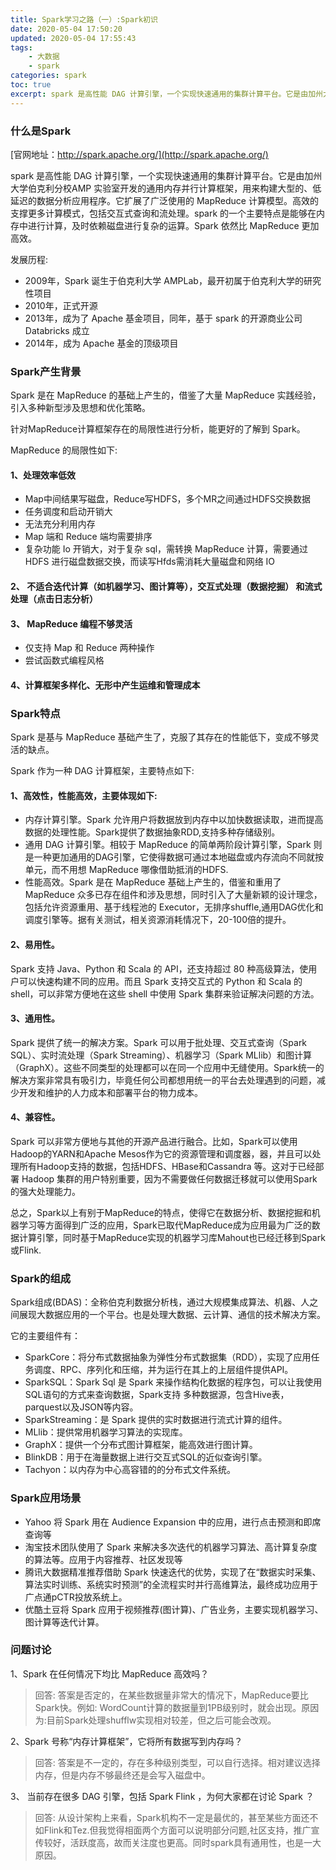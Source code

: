 ```yaml
---
title: Spark学习之路（一）:Spark初识
date: 2020-05-04 17:50:20
updated: 2020-05-04 17:55:43
tags:
    - 大数据
    - spark
categories: spark
toc: true
excerpt: spark 是高性能 DAG 计算引擎，一个实现快速通用的集群计算平台。它是由加州大学伯克利分校AMP 实验室开发的通用内存并行计算框架，用来构建大型的、低延迟的数据分析应用程序。它扩展了广泛使用的 MapReduce 计算模型。高效的支撑更多计算模式，包括交互式查询和流处理。spark 的一个主要特点是能够在内存中进行计算，及时依赖磁盘进行复杂的运算。Spark 依然比 MapReduce 更加高效。
---
```


### 什么是Spark
[官网地址：http://spark.apache.org/](http://spark.apache.org/)

spark 是高性能 DAG 计算引擎，一个实现快速通用的集群计算平台。它是由加州大学伯克利分校AMP 实验室开发的通用内存并行计算框架，用来构建大型的、低延迟的数据分析应用程序。它扩展了广泛使用的 MapReduce 计算模型。高效的支撑更多计算模式，包括交互式查询和流处理。spark 的一个主要特点是能够在内存中进行计算，及时依赖磁盘进行复杂的运算。Spark 依然比 MapReduce 更加高效。

发展历程:
- 2009年，Spark 诞生于伯克利大学 AMPLab，最开初属于伯克利大学的研究性项目
- 2010年，正式开源 
- 2013年，成为了 Apache 基金项目，同年，基于 spark 的开源商业公司 Databricks 成立
- 2014年，成为 Apache 基金的顶级项目

### Spark产生背景
Spark 是在 MapReduce 的基础上产生的，借鉴了大量 MapReduce 实践经验，引入多种新型涉及思想和优化策略。

针对MapReduce计算框架存在的局限性进行分析，能更好的了解到 Spark。

MapReduce 的局限性如下:

#### 1、处理效率低效

- Map中间结果写磁盘，Reduce写HDFS，多个MR之间通过HDFS交换数据
- 任务调度和启动开销大
- 无法充分利用内存 
- Map 端和 Reduce 端均需要排序
- 复杂功能 Io 开销大，对于复杂 sql，需转换 MapReduce 计算，需要通过 HDFS 进行磁盘数据交换，而读写Hfds需消耗大量磁盘和网络 IO

#### 2、 不适合迭代计算（如机器学习、图计算等），交互式处理（数据挖掘） 和流式处理（点击日志分析）

#### 3、 MapReduce 编程不够灵活
- 仅支持 Map 和 Reduce 两种操作 
- 尝试函数式编程风格

#### 4、计算框架多样化、无形中产生运维和管理成本

### Spark特点
Spark 是基与 MapReduce 基础产生了，克服了其存在的性能低下，变成不够灵活的缺点。

Spark 作为一种 DAG 计算框架，主要特点如下:
#### 1、高效性，性能高效，主要体现如下:

- 内存计算引擎。Spark 允许用户将数据放到内存中以加快数据读取，进而提高数据的处理性能。Spark提供了数据抽象RDD,支持多种存储级别。
- 通用 DAG 计算引擎。相较于 MapReduce 的简单两阶段计算引擎，Spark 则是一种更加通用的DAG引擎，它使得数据可通过本地磁盘或内存流向不同就按单元，而不用想 MapReduce 哪像借助抵消的HDFS.
- 性能高效。Spark 是在 MapReduce 基础上产生的，借鉴和重用了 MapReduce 众多已存在组件和涉及思想，同时引入了大量新颖的设计理念，包括允许资源重用、基于线程池的 Executor，无排序shuffle,通用DAG优化和调度引擎等。据有关测试，相关资源消耗情况下，20-100倍的提升。

#### 2、易用性。
Spark 支持 Java、Python 和 Scala 的 API，还支持超过 80 种高级算法，使用户可以快速构建不同的应用。而且 Spark 支持交互式的 Python 和 Scala 的 shell，可以非常方便地在这些 shell 中使用 Spark 集群来验证解决问题的方法。

#### 3、通用性。
Spark 提供了统一的解决方案。Spark 可以用于批处理、交互式查询（Spark SQL）、实时流处理（Spark Streaming）、机器学习（Spark MLlib）和图计算（GraphX）。这些不同类型的处理都可以在同一个应用中无缝使用。Spark统一的解决方案非常具有吸引力，毕竟任何公司都想用统一的平台去处理遇到的问题，减少开发和维护的人力成本和部署平台的物力成本。

#### 4、兼容性。
Spark 可以非常方便地与其他的开源产品进行融合。比如，Spark可以使用Hadoop的YARN和Apache Mesos作为它的资源管理和调度器，器，并且可以处理所有Hadoop支持的数据，包括HDFS、HBase和Cassandra 等。这对于已经部署 Hadoop 集群的用户特别重要，因为不需要做任何数据迁移就可以使用Spark的强大处理能力。

总之，Spark以上有别于MapReduce的特点，使得它在数据分析、数据挖掘和机器学习等方面得到广泛的应用，Spark已取代MapReduce成为应用最为广泛的数据计算引擎，同时基于MapReduce实现的机器学习库Mahout也已经迁移到Spark或Flink.

### Spark的组成
Spark组成(BDAS)：全称伯克利数据分析栈，通过大规模集成算法、机器、人之间展现大数据应用的一个平台。也是处理大数据、云计算、通信的技术解决方案。

它的主要组件有：
- SparkCore：将分布式数据抽象为弹性分布式数据集（RDD），实现了应用任务调度、RPC、序列化和压缩，并为运行在其上的上层组件提供API。
- SparkSQL：Spark Sql 是 Spark 来操作结构化数据的程序包，可以让我使用SQL语句的方式来查询数据，Spark支持 多种数据源，包含Hive表，parquest以及JSON等内容。
- SparkStreaming：是 Spark 提供的实时数据进行流式计算的组件。
- MLlib：提供常用机器学习算法的实现库。
- GraphX：提供一个分布式图计算框架，能高效进行图计算。
- BlinkDB：用于在海量数据上进行交互式SQL的近似查询引擎。
- Tachyon：以内存为中心高容错的的分布式文件系统。

### Spark应用场景
- Yahoo 将 Spark 用在 Audience Expansion 中的应用，进行点击预测和即席查询等
- 淘宝技术团队使用了 Spark 来解决多次迭代的机器学习算法、高计算复杂度的算法等。应用于内容推荐、社区发现等
- 腾讯大数据精准推荐借助 Spark 快速迭代的优势，实现了在“数据实时采集、算法实时训练、系统实时预测”的全流程实时并行高维算法，最终成功应用于广点通pCTR投放系统上。
- 优酷土豆将 Spark 应用于视频推荐(图计算)、广告业务，主要实现机器学习、图计算等迭代计算。

### 问题讨论
1、Spark 在任何情况下均比 MapReduce 高效吗？

> 回答: 答案是否定的，在某些数据量非常大的情况下，MapReduce要比Spark快。例如: WordCount计算的数据量到1PB级别时，就会出现。原因为:目前Spark处理shufflw实现相对较差，但之后可能会改观。

2、Spark 号称“内存计算框架”，它将所有数据写到内存吗？

> 回答: 答案是不一定的，存在多种级别类型，可以自行选择。相对建议选择内存，但是内存不够最终还是会写入磁盘中。

3、 当前存在很多 DAG 引擎，包括 Spark Flink ，为何大家都在讨论 Spark ？
> 回答: 从设计架构上来看，Spark机构不一定是最优的，甚至某些方面还不如Flink和Tez.但我觉得相面两个方面可以说明部分问题,社区支持，推广宣传较好，活跃度高，故而关注度也更高。同时spark具有通用性，也是一大原因。